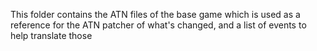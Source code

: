 This folder contains the ATN files of the base game which is used as a reference for the ATN patcher of what's changed, and a list of events to help translate those
